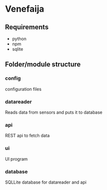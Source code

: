 # Venefaija

## Requirements
* python
* npm
* sqlite

## Folder/module structure

### config
configuration files

### datareader
Reads data from sensors and puts it to database

### api
REST api to fetch data

### ui
UI program

### database
SQLLite database for datareader and api
